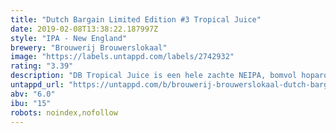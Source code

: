 ```yaml
---
title: "Dutch Bargain Limited Edition #3 Tropical Juice"
date: 2019-02-08T13:38:22.187997Z
style: "IPA - New England"
brewery: "Brouwerij Brouwerslokaal"
image: "https://labels.untappd.com/labels/2742932"
rating: "3.39"
description: "DB Tropical Juice is een hele zachte NEIPA, bomvol hoparoma’s en een lage hopbitterheid. Gebrouwen met tarwe en haver voor die typische zachte smaak van een NEIPA. Tijdens de vergisting en lagering gaan er enkel Amerikaanse hoppen in de ketels, om echt de tropische toetsen in het bier te krijgen. "
untappd_url: "https://untappd.com/b/brouwerij-brouwerslokaal-dutch-bargain-limited-edition-3-tropical-juice/2742932"
abv: "6.0"
ibu: "15"
robots: noindex,nofollow
---
```

